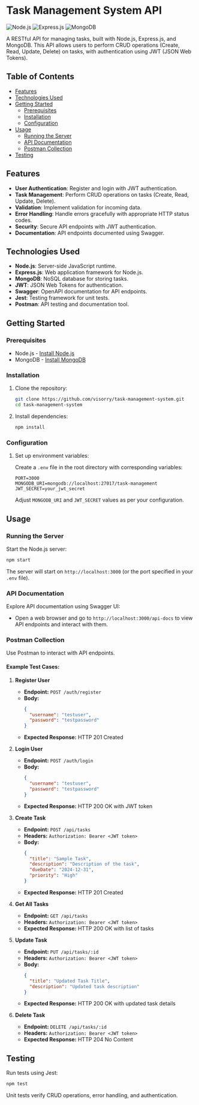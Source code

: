 
# Task Management System API

![Node.js](https://img.shields.io/badge/Node.js-v14.17.1-green)
![Express.js](https://img.shields.io/badge/Express.js-v4.17.1-blue)
![MongoDB](https://img.shields.io/badge/MongoDB-v4.4.6-green)

A RESTful API for managing tasks, built with Node.js, Express.js, and MongoDB. This API allows users to perform CRUD operations (Create, Read, Update, Delete) on tasks, with authentication using JWT (JSON Web Tokens).

## Table of Contents

- [Features](#features)
- [Technologies Used](#technologies-used)
- [Getting Started](#getting-started)
  - [Prerequisites](#prerequisites)
  - [Installation](#installation)
  - [Configuration](#configuration)
- [Usage](#usage)
  - [Running the Server](#running-the-server)
  - [API Documentation](#api-documentation)
  - [Postman Collection](#postman-collection)
- [Testing](#testing)

## Features

- **User Authentication**: Register and login with JWT authentication.
- **Task Management**: Perform CRUD operations on tasks (Create, Read, Update, Delete).
- **Validation**: Implement validation for incoming data.
- **Error Handling**: Handle errors gracefully with appropriate HTTP status codes.
- **Security**: Secure API endpoints with JWT authentication.
- **Documentation**: API endpoints documented using Swagger.

## Technologies Used

- **Node.js**: Server-side JavaScript runtime.
- **Express.js**: Web application framework for Node.js.
- **MongoDB**: NoSQL database for storing tasks.
- **JWT**: JSON Web Tokens for authentication.
- **Swagger**: OpenAPI documentation for API endpoints.
- **Jest**: Testing framework for unit tests.
- **Postman**: API testing and documentation tool.

## Getting Started

### Prerequisites

- Node.js - [Install Node.js](https://nodejs.org/)
- MongoDB - [Install MongoDB](https://docs.mongodb.com/manual/installation/)

### Installation

1. Clone the repository:

   ```bash
   git clone https://github.com/visorry/task-management-system.git
   cd task-management-system
   ```

2. Install dependencies:

   ```bash
   npm install
   ```

### Configuration

1. Set up environment variables:
   
   Create a `.env` file in the root directory with corresponding variables:

   ```plaintext
   PORT=3000
   MONGODB_URI=mongodb://localhost:27017/task-management
   JWT_SECRET=your_jwt_secret
   ```

   Adjust `MONGODB_URI` and `JWT_SECRET` values as per your configuration.

## Usage

### Running the Server

Start the Node.js server:

```bash
npm start
```

The server will start on `http://localhost:3000` (or the port specified in your `.env` file).

### API Documentation

Explore API documentation using Swagger UI:

- Open a web browser and go to `http://localhost:3000/api-docs` to view API endpoints and interact with them.

### Postman Collection

Use Postman to interact with API endpoints. 

#### Example Test Cases:

1. **Register User**
   - **Endpoint:** `POST /auth/register`
   - **Body:**
     ```json
     {
       "username": "testuser",
       "password": "testpassword"
     }
     ```
   - **Expected Response:** HTTP 201 Created

2. **Login User**
   - **Endpoint:** `POST /auth/login`
   - **Body:**
     ```json
     {
       "username": "testuser",
       "password": "testpassword"
     }
     ```
   - **Expected Response:** HTTP 200 OK with JWT token

3. **Create Task**
   - **Endpoint:** `POST /api/tasks`
   - **Headers:** `Authorization: Bearer <JWT token>`
   - **Body:**
     ```json
     {
       "title": "Sample Task",
       "description": "Description of the task",
       "dueDate": "2024-12-31",
       "priority": "High"
     }
     ```
   - **Expected Response:** HTTP 201 Created

4. **Get All Tasks**
   - **Endpoint:** `GET /api/tasks`
   - **Headers:** `Authorization: Bearer <JWT token>`
   - **Expected Response:** HTTP 200 OK with list of tasks

5. **Update Task**
   - **Endpoint:** `PUT /api/tasks/:id`
   - **Headers:** `Authorization: Bearer <JWT token>`
   - **Body:**
     ```json
     {
       "title": "Updated Task Title",
       "description": "Updated task description"
     }
     ```
   - **Expected Response:** HTTP 200 OK with updated task details

6. **Delete Task**
   - **Endpoint:** `DELETE /api/tasks/:id`
   - **Headers:** `Authorization: Bearer <JWT token>`
   - **Expected Response:** HTTP 204 No Content

## Testing

Run tests using Jest:

```bash
npm test
```

Unit tests verify CRUD operations, error handling, and authentication.
